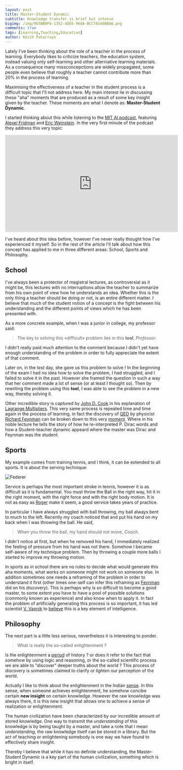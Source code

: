 ```yaml
---
layout: post
title: Master-Student Dynamic
subtitle: Knowledge transfer is brief but intense
bigimg: /img/9E5BB0F6-1352-4DEE-968A-BCC7A540BBA6.png
comments: true
tags: [Learning,Teaching,Education]
author: Keith Patarroyo
---
```

Lately I've been thinking about the role of a teacher in the process of learning. Everybody likes to criticize teachers, the education system, instead valuing only self-learning and other alterniative learning materials. As a consequence many missconcepctions are widely propagated, some people even believe that roughly a teacher cannot contribute more than 20% in the process of learning.

Maximising the effectiveness of a teacher in the student process is a difficult topic that I'll not address here. My main interest lie in discussing these "aha" moments that are produced as a result of some key insight given by the teacher. These moments are what I denote as: **Master-Student Dynamic**.

I started thinking about this while listening to the [MIT AI podcast](https://lexfridman.com/ai/), featuring [Alexei Fridman](https://lexfridman.com/) and [Eric Weinstein](https://www.edge.org/memberbio/eric_r_weinstein). In the very first minute of the podcast they address this very topic:

<div class="iframeVideo">
<iframe width="560" height="315" src="https://www.youtube.com/embed/2wq9x2QcZN0?start=50&end=115" frameborder="0" allow="accelerometer; autoplay; encrypted-media; gyroscope; picture-in-picture" allowfullscreen=""></iframe>
</div>

I've heard about this idea before, however I've never really thought how I've experienced it myself. So in the rest of the article I'll talk about how this concept has applied to me in three different areas: School, Sports and Philosophy.

## School

I've always been a protector of magistral lectures, as controversial as it might be, this lectures with no interruptions allow the teacher to summarize from his own point of view how he understands an idea. Whether this is the only thing a teacher should be doing or not, is an entire different matter. I believe that much of the student notion of a concept is the fight between his understanding and the different points of views which he has been presented with. 

As a more concrete example, when I was a junior in college, my professor said:

> The key to solving this «difficult» problem lies in this **tool**, *Professor*.

I didn't really paid much attention to the comment because I didn't yet have enough understanding of the problem in order to fully appreciate the extent of that comment.

Later on, in the *test* day, she gave us this problem to solve ! In the beginning of the exam I had no idea how to solve the problem, I had struggled, and I failed to solve it in the past. However she framed the question in such a way that her comment made a lot of sense (or at least I thought so). Then by rewriting the problem using this **tool**, I was able to see the problem in a new way, thereby solving it.

Other incredible story is captured by [John D. Cook](https://www.johndcook.com/blog/services-2/) in his explanation of [Lagrange Multipliers](https://www.johndcook.com/blog/2016/09/27/one-of-my-favorite-proofs-lagrange-multipliers/). This very same process is repeated time and time again in the process of learning, in fact the discovery of [QED](https://en.wikipedia.org/wiki/Quantum_electrodynamics) by physicist [Richard Feynman](https://en.wikipedia.org/wiki/Richard_Feynman) can be broken down to this very [moment](https://aapt.scitation.org/doi/abs/10.1119/1.18114). Where in his noble lecture he tells the story of how he re-interpreted P. Dirac words and how a Student-teacher dynamic appeard where the master was Dirac and Feynman was the student.

## Sports

My example comes from training tennis, and I think, it can be extended to all sports. It is about the serving technique:

![Federer](/img/federer-hd.gif?style=centerme)

Service is perhaps the most important stroke in tennis, however it is as difficult as it is fundamental. You must throw the Ball in the right way, hit it in the right moment, with the right force and with the right body motion. It is not as easy as [Roger](https://www.rogerfederer.com/) make it seem, a good service takes years of practice.

In particular I have always struggled with ball throwing, my ball always bent to much to the left. Recently my coach noticed that and put his hand on my back when I was throwing the ball. He said,

> When you throw the ball, my hand should not move, *Coach*.

I didn't notice at first, but when he removed his hand, I immediately realized the feeling of pressure from his hand was not there. Somehow I became self-aware of my technique problem. Then by throwing a couple more balls I started to improve my throwing motion.

In sports as in school there are no rules to decide what would generate this aha moments, what works on someone might not work on someone else. In addition sometimes one needs a reframing of the problem in order to understand it first (other times one-self can infer this reframing as [Feynman]((https://aapt.scitation.org/doi/abs/10.1119/1.18114)) did on his discovery). This is perhaps why is so difficult to become a good master, to some extent you have to have a pool of possible solutions (commonly known as experience) and also know when to apply it. In fact the problem of artificially generating this process is so important, it has led scientist [V. Vapnik](https://en.wikipedia.org/wiki/Vladimir_Vapnik) to [believe](https://www.youtube.com/watch?v=STFcvzoxVw4) this is a key element of intelligence.

## Philosophy

The next part is a little less serious, nevertheless it is interesting to ponder.

> What is really the so-called enlightenment ?

Is the enlightenment a [period](https://en.wikipedia.org/wiki/Age_of_Enlightenment) of history ? or does it refer to the fact that somehow by using logic and reasoning, or the so-called scientific process we are able to "discover" deeper truths about the world ? This process of discovery is sometimes claimed to clarify or *lighten* our perception of the world.

Actually I like to think about the enlightenment in the Indian [sense](https://en.wikipedia.org/wiki/Enlightenment_(spiritual)). In this sense, when someone achieves enlightenment, he somehow concibe certain **new insight** on certain knowledge. However the raw knowledge was always there, it is this new insight that allows one to achieve a sense of realization or enlightenment.

The human civilization have been characterized by our incredible amount of stored knowledge. One way to transmit the *understanding* of this knowledge is by being taught by a master, and take a note that I mean *understanding*, the raw knowledge itself can be stored in a library. But the act of teaching or enlightening somebody is one way we have found to effectively share insight.

Thereby I believe that while it has no definite understanding, the Master-Student Dynamic is a key part of the human civilization, something which is bright in itself.
